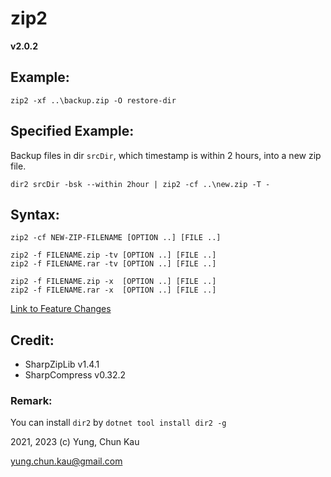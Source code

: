 # zip2
**v2.0.2**

## Example:
```
zip2 -xf ..\backup.zip -O restore-dir
```

## Specified Example:
Backup files in dir ```srcDir```, which timestamp is within 2 hours, into a new zip file.
```
dir2 srcDir -bsk --within 2hour | zip2 -cf ..\new.zip -T -
```

## Syntax:
```
zip2 -cf NEW-ZIP-FILENAME [OPTION ..] [FILE ..]

zip2 -f FILENAME.zip -tv [OPTION ..] [FILE ..]
zip2 -f FILENAME.rar -tv [OPTION ..] [FILE ..]

zip2 -f FILENAME.zip -x  [OPTION ..] [FILE ..]
zip2 -f FILENAME.rar -x  [OPTION ..] [FILE ..]
```

[Link to Feature Changes](https://github.com/ck-yung/zip2/blob/main/History.txt)

## Credit:
* SharpZipLib v1.4.1
* SharpCompress v0.32.2

### Remark:
You can install ```dir2``` by ```dotnet tool install dir2 -g```

2021, 2023 (c) Yung, Chun Kau

yung.chun.kau@gmail.com
